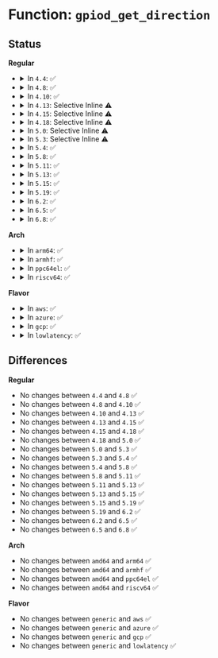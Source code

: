 # Function: <code>gpiod_get_direction</code>

## Status
<b>Regular</b>
<ul>
<li>
<details>
<summary>In <code>4.4</code>: ✅</summary>

```c
int gpiod_get_direction(struct gpio_desc *desc);
```

**Collision:** Unique Global

**Inline:** No

**Transformation:** False

**Instances:**

```
In drivers/gpio/gpiolib.c (ffffffff81423f60)
Location: drivers/gpio/gpiolib.c:157
Inline: False
Direct callers:
  - drivers/gpio/gpiolib.c:__gpiod_request
  - drivers/gpio/gpiolib.c:gpiolib_seq_show
  - drivers/gpio/gpiolib-sysfs.c:direction_show
```
**Symbols:**

```
ffffffff81423f60-ffffffff81423fc4: gpiod_get_direction (STB_GLOBAL)
```
</details>
</li>
<li>
<details>
<summary>In <code>4.8</code>: ✅</summary>

```c
int gpiod_get_direction(struct gpio_desc *desc);
```

**Collision:** Unique Global

**Inline:** No

**Transformation:** False

**Instances:**

```
In drivers/gpio/gpiolib.c (ffffffff8146d560)
Location: drivers/gpio/gpiolib.c:179
Inline: False
Direct callers:
  - drivers/gpio/gpiolib.c:gpiolib_seq_show
  - drivers/gpio/gpiolib.c:__gpiod_request
  - drivers/gpio/gpiolib-sysfs.c:direction_show
```
**Symbols:**

```
ffffffff8146d560-ffffffff8146d5cd: gpiod_get_direction (STB_GLOBAL)
```
</details>
</li>
<li>
<details>
<summary>In <code>4.10</code>: ✅</summary>

```c
int gpiod_get_direction(struct gpio_desc *desc);
```

**Collision:** Unique Global

**Inline:** No

**Transformation:** False

**Instances:**

```
In drivers/gpio/gpiolib.c (ffffffff8148f430)
Location: drivers/gpio/gpiolib.c:182
Inline: False
Direct callers:
  - drivers/gpio/gpiolib.c:gpiolib_seq_show
  - drivers/gpio/gpiolib.c:__gpiod_request
  - drivers/gpio/gpiolib-sysfs.c:direction_show
```
**Symbols:**

```
ffffffff8148f430-ffffffff8148f49d: gpiod_get_direction (STB_GLOBAL)
```
</details>
</li>
<li>
<details>
<summary>In <code>4.13</code>: Selective Inline ⚠️</summary>

```c
int gpiod_get_direction(struct gpio_desc *desc);
```

**Collision:** Unique Global

**Inline:** Selective

**Transformation:** False

**Instances:**

```
In drivers/gpio/gpiolib.c (ffffffff8149a180)
Location: drivers/gpio/gpiolib.c:183
Inline: True
Direct callers:
  - drivers/gpio/gpiolib.c:gpiolib_seq_show
  - drivers/gpio/gpiolib.c:__gpiod_request
  - drivers/gpio/gpiolib-sysfs.c:direction_show
```
**Symbols:**

```
ffffffff8149a180-ffffffff8149a1df: gpiod_get_direction (STB_GLOBAL)
```
</details>
</li>
<li>
<details>
<summary>In <code>4.15</code>: Selective Inline ⚠️</summary>

```c
int gpiod_get_direction(struct gpio_desc *desc);
```

**Collision:** Unique Global

**Inline:** Selective

**Transformation:** False

**Instances:**

```
In drivers/gpio/gpiolib.c (ffffffff814d8470)
Location: drivers/gpio/gpiolib.c:203
Inline: True
Direct callers:
  - drivers/gpio/gpiolib.c:gpiolib_seq_show
  - drivers/gpio/gpiolib.c:gpiod_request_commit
  - drivers/gpio/gpiolib-sysfs.c:direction_show
```
**Symbols:**

```
ffffffff814d8470-ffffffff814d84d2: gpiod_get_direction (STB_GLOBAL)
```
</details>
</li>
<li>
<details>
<summary>In <code>4.18</code>: Selective Inline ⚠️</summary>

```c
int gpiod_get_direction(struct gpio_desc *desc);
```

**Collision:** Unique Global

**Inline:** Selective

**Transformation:** False

**Instances:**

```
In drivers/gpio/gpiolib.c (ffffffff815079c0)
Location: drivers/gpio/gpiolib.c:211
Inline: True
Direct callers:
  - drivers/gpio/gpiolib.c:gpiolib_seq_show
  - drivers/gpio/gpiolib.c:gpiod_request_commit
  - drivers/gpio/gpiolib-sysfs.c:direction_show
  - drivers/i2c/i2c-core-base.c:i2c_register_adapter
```
**Symbols:**

```
ffffffff815079c0-ffffffff81507a23: gpiod_get_direction (STB_GLOBAL)
```
</details>
</li>
<li>
<details>
<summary>In <code>5.0</code>: Selective Inline ⚠️</summary>

```c
int gpiod_get_direction(struct gpio_desc *desc);
```

**Collision:** Unique Global

**Inline:** Selective

**Transformation:** False

**Instances:**

```
In drivers/gpio/gpiolib.c (ffffffff8151c170)
Location: drivers/gpio/gpiolib.c:212
Inline: True
Direct callers:
  - drivers/gpio/gpiolib.c:gpiolib_seq_show
  - drivers/gpio/gpiolib.c:gpiochip_lock_as_irq
  - drivers/gpio/gpiolib.c:gpiod_request_commit
  - drivers/gpio/gpiolib-sysfs.c:direction_show
  - drivers/i2c/i2c-core-base.c:i2c_register_adapter
```
**Symbols:**

```
ffffffff8151c170-ffffffff8151c1d3: gpiod_get_direction (STB_GLOBAL)
```
</details>
</li>
<li>
<details>
<summary>In <code>5.3</code>: Selective Inline ⚠️</summary>

```c
int gpiod_get_direction(struct gpio_desc *desc);
```

**Collision:** Unique Global

**Inline:** Selective

**Transformation:** False

**Instances:**

```
In drivers/gpio/gpiolib.c (ffffffff8154a450)
Location: drivers/gpio/gpiolib.c:212
Inline: True
Direct callers:
  - drivers/gpio/gpiolib.c:gpiolib_seq_show
  - drivers/gpio/gpiolib.c:gpiochip_lock_as_irq
  - drivers/gpio/gpiolib.c:gpiod_request_commit
  - drivers/gpio/gpiolib-sysfs.c:direction_show
  - drivers/i2c/i2c-core-base.c:i2c_register_adapter
```
**Symbols:**

```
ffffffff8154a450-ffffffff8154a4b3: gpiod_get_direction (STB_GLOBAL)
```
</details>
</li>
<li>
<details>
<summary>In <code>5.4</code>: ✅</summary>

```c
int gpiod_get_direction(struct gpio_desc *desc);
```

**Collision:** Unique Global

**Inline:** No

**Transformation:** False

**Instances:**

```
In drivers/gpio/gpiolib.c (ffffffff815699c0)
Location: drivers/gpio/gpiolib.c:214
Inline: False
Direct callers:
  - drivers/gpio/gpiolib.c:gpiolib_seq_show
  - drivers/gpio/gpiolib.c:gpiochip_lock_as_irq
  - drivers/gpio/gpiolib.c:gpiod_request_commit
  - drivers/gpio/gpiolib-sysfs.c:direction_show
  - drivers/i2c/i2c-core-base.c:i2c_register_adapter
```
**Symbols:**

```
ffffffff815699c0-ffffffff81569a36: gpiod_get_direction (STB_GLOBAL)
```
</details>
</li>
<li>
<details>
<summary>In <code>5.8</code>: ✅</summary>

```c
int gpiod_get_direction(struct gpio_desc *desc);
```

**Collision:** Unique Global

**Inline:** No

**Transformation:** False

**Instances:**

```
In drivers/gpio/gpiolib.c (ffffffff8160f630)
Location: drivers/gpio/gpiolib.c:215
Inline: False
Direct callers:
  - drivers/gpio/gpiolib.c:gpiolib_dbg_show
  - drivers/gpio/gpiolib.c:gpiochip_lock_as_irq
  - drivers/gpio/gpiolib.c:gpiod_request_commit
  - drivers/gpio/gpiolib-sysfs.c:direction_show
  - drivers/i2c/i2c-core-base.c:i2c_register_adapter
```
**Symbols:**

```
ffffffff8160f630-ffffffff8160f6ac: gpiod_get_direction (STB_GLOBAL)
```
</details>
</li>
<li>
<details>
<summary>In <code>5.11</code>: ✅</summary>

```c
int gpiod_get_direction(struct gpio_desc *desc);
```

**Collision:** Unique Global

**Inline:** No

**Transformation:** False

**Instances:**

```
In drivers/gpio/gpiolib.c (ffffffff816351e0)
Location: drivers/gpio/gpiolib.c:212
Inline: False
Direct callers:
  - drivers/gpio/gpiolib.c:gpiolib_dbg_show
  - drivers/gpio/gpiolib.c:gpiochip_lock_as_irq
  - drivers/gpio/gpiolib.c:gpiod_request_commit
  - drivers/gpio/gpiolib-sysfs.c:direction_show
  - drivers/i2c/i2c-core-base.c:i2c_register_adapter
```
**Symbols:**

```
ffffffff816351e0-ffffffff8163526a: gpiod_get_direction (STB_GLOBAL)
```
</details>
</li>
<li>
<details>
<summary>In <code>5.13</code>: ✅</summary>

```c
int gpiod_get_direction(struct gpio_desc *desc);
```

**Collision:** Unique Global

**Inline:** No

**Transformation:** False

**Instances:**

```
In drivers/gpio/gpiolib.c (ffffffff81618c80)
Location: drivers/gpio/gpiolib.c:214
Inline: False
Direct callers:
  - drivers/gpio/gpiolib.c:gpiolib_seq_show
  - drivers/gpio/gpiolib.c:gpiochip_lock_as_irq
  - drivers/gpio/gpiolib.c:gpiod_request_commit
  - drivers/gpio/gpiolib-sysfs.c:direction_show
  - drivers/i2c/i2c-core-base.c:i2c_init_recovery
```
**Symbols:**

```
ffffffff81618c80-ffffffff81618d02: gpiod_get_direction (STB_GLOBAL)
```
</details>
</li>
<li>
<details>
<summary>In <code>5.15</code>: ✅</summary>

```c
int gpiod_get_direction(struct gpio_desc *desc);
```

**Collision:** Unique Global

**Inline:** No

**Transformation:** False

**Instances:**

```
In drivers/gpio/gpiolib.c (ffffffff81687f10)
Location: drivers/gpio/gpiolib.c:214
Inline: False
Direct callers:
  - drivers/gpio/gpiolib.c:gpiolib_seq_show
  - drivers/gpio/gpiolib.c:gpiochip_lock_as_irq
  - drivers/gpio/gpiolib.c:gpiod_request_commit
  - drivers/gpio/gpiolib-sysfs.c:direction_show
  - drivers/i2c/i2c-core-base.c:i2c_init_recovery
```
**Symbols:**

```
ffffffff81687f10-ffffffff81687f92: gpiod_get_direction (STB_GLOBAL)
```
</details>
</li>
<li>
<details>
<summary>In <code>5.19</code>: ✅</summary>

```c
int gpiod_get_direction(struct gpio_desc *desc);
```

**Collision:** Unique Global

**Inline:** No

**Transformation:** False

**Instances:**

```
In drivers/gpio/gpiolib.c (ffffffff817a2a40)
Location: drivers/gpio/gpiolib.c:213
Inline: False
Direct callers:
  - drivers/gpio/gpiolib.c:gpiolib_seq_show
  - drivers/gpio/gpiolib.c:gpiochip_lock_as_irq
  - drivers/gpio/gpiolib.c:gpiod_request_commit
  - drivers/gpio/gpiolib-sysfs.c:direction_show
  - drivers/i2c/i2c-core-base.c:i2c_init_recovery
```
**Symbols:**

```
ffffffff817a2a40-ffffffff817a2ad1: gpiod_get_direction (STB_GLOBAL)
```
</details>
</li>
<li>
<details>
<summary>In <code>6.2</code>: ✅</summary>

```c
int gpiod_get_direction(struct gpio_desc *desc);
```

**Collision:** Unique Global

**Inline:** No

**Transformation:** False

**Instances:**

```
In drivers/gpio/gpiolib.c (ffffffff818ba0c0)
Location: drivers/gpio/gpiolib.c:214
Inline: False
Direct callers:
  - drivers/gpio/gpiolib.c:gpiochip_lock_as_irq
  - drivers/gpio/gpiolib.c:gpiod_request_commit
  - drivers/gpio/gpiolib-sysfs.c:direction_show
  - drivers/i2c/i2c-core-base.c:i2c_init_recovery
```
**Symbols:**

```
ffffffff818ba0c0-ffffffff818ba151: gpiod_get_direction (STB_GLOBAL)
```
</details>
</li>
<li>
<details>
<summary>In <code>6.5</code>: ✅</summary>

```c
int gpiod_get_direction(struct gpio_desc *desc);
```

**Collision:** Unique Global

**Inline:** No

**Transformation:** False

**Instances:**

```
In drivers/gpio/gpiolib.c (ffffffff818fd1c0)
Location: drivers/gpio/gpiolib.c:233
Inline: False
Direct callers:
  - drivers/gpio/gpiolib.c:gpiochip_lock_as_irq
  - drivers/gpio/gpiolib.c:gpiod_request_commit
  - drivers/gpio/gpiolib-sysfs.c:direction_show
  - drivers/i2c/i2c-core-base.c:i2c_init_recovery
```
**Symbols:**

```
ffffffff818fd1c0-ffffffff818fd251: gpiod_get_direction (STB_GLOBAL)
```
</details>
</li>
<li>
<details>
<summary>In <code>6.8</code>: ✅</summary>

```c
int gpiod_get_direction(struct gpio_desc *desc);
```

**Collision:** Unique Global

**Inline:** No

**Transformation:** False

**Instances:**

```
In drivers/gpio/gpiolib.c (ffffffff819447d0)
Location: drivers/gpio/gpiolib.c:312
Inline: False
Direct callers:
  - drivers/gpio/gpiolib.c:gpiochip_lock_as_irq
  - drivers/gpio/gpiolib.c:gpiod_request_commit
  - drivers/gpio/gpiolib-sysfs.c:direction_show
  - drivers/i2c/i2c-core-base.c:i2c_init_recovery
```
**Symbols:**

```
ffffffff819447d0-ffffffff8194485b: gpiod_get_direction (STB_GLOBAL)
```
</details>
</li>
</ul>
<b>Arch</b>
<ul>
<li>
<details>
<summary>In <code>arm64</code>: ✅</summary>

```c
int gpiod_get_direction(struct gpio_desc *desc);
```

**Collision:** Unique Global

**Inline:** No

**Transformation:** False

**Instances:**

```
In drivers/gpio/gpiolib.c (ffff8000106c1760)
Location: drivers/gpio/gpiolib.c:214
Inline: False
Direct callers:
  - drivers/gpio/gpiolib.c:gpiolib_seq_show
  - drivers/gpio/gpiolib.c:gpiochip_lock_as_irq
  - drivers/gpio/gpiolib.c:gpiod_request_commit
  - drivers/gpio/gpiolib-sysfs.c:direction_show
  - drivers/i2c/i2c-core-base.c:i2c_register_adapter
```
**Symbols:**

```
ffff8000106c1760-ffff8000106c184c: gpiod_get_direction (STB_GLOBAL)
```
</details>
</li>
<li>
<details>
<summary>In <code>armhf</code>: ✅</summary>

```c
int gpiod_get_direction(struct gpio_desc *desc);
```

**Collision:** Unique Global

**Inline:** No

**Transformation:** False

**Instances:**

```
In drivers/gpio/gpiolib.c (c085d5fc)
Location: drivers/gpio/gpiolib.c:214
Inline: False
Direct callers:
  - drivers/gpio/gpiolib.c:gpiolib_seq_show
  - drivers/gpio/gpiolib.c:gpiochip_lock_as_irq
  - drivers/gpio/gpiolib.c:gpiod_request_commit
  - drivers/gpio/gpiolib-sysfs.c:direction_show
  - drivers/i2c/i2c-core-base.c:i2c_register_adapter
```
**Symbols:**

```
c085d5fc-c085d6b8: gpiod_get_direction (STB_GLOBAL)
```
</details>
</li>
<li>
<details>
<summary>In <code>ppc64el</code>: ✅</summary>

```c
int gpiod_get_direction(struct gpio_desc *desc);
```

**Collision:** Unique Global

**Inline:** No

**Transformation:** False

**Instances:**

```
In drivers/gpio/gpiolib.c (c000000000838db0)
Location: drivers/gpio/gpiolib.c:214
Inline: False
Direct callers:
  - drivers/gpio/gpiolib.c:gpiolib_seq_show
  - drivers/gpio/gpiolib.c:gpiochip_lock_as_irq
  - drivers/gpio/gpiolib.c:gpiod_request_commit
  - drivers/gpio/gpiolib-sysfs.c:direction_show
  - drivers/i2c/i2c-core-base.c:i2c_register_adapter
```
**Symbols:**

```
c000000000838db0-c000000000838ee0: gpiod_get_direction (STB_GLOBAL)
```
</details>
</li>
<li>
<details>
<summary>In <code>riscv64</code>: ✅</summary>

```c
int gpiod_get_direction(struct gpio_desc *desc);
```

**Collision:** Unique Global

**Inline:** No

**Transformation:** False

**Instances:**

```
In drivers/gpio/gpiolib.c (ffffffe0004a3ee6)
Location: drivers/gpio/gpiolib.c:214
Inline: False
Direct callers:
  - drivers/gpio/gpiolib.c:gpiolib_seq_show
  - drivers/gpio/gpiolib.c:gpiochip_lock_as_irq
  - drivers/gpio/gpiolib.c:gpiod_request_commit
  - drivers/gpio/gpiolib-sysfs.c:direction_show
  - drivers/i2c/i2c-core-base.c:i2c_register_adapter
```
**Symbols:**

```
ffffffe0004a3ee6-ffffffe0004a3f66: gpiod_get_direction (STB_GLOBAL)
```
</details>
</li>
</ul>
<b>Flavor</b>
<ul>
<li>
<details>
<summary>In <code>aws</code>: ✅</summary>

```c
int gpiod_get_direction(struct gpio_desc *desc);
```

**Collision:** Unique Global

**Inline:** No

**Transformation:** False

**Instances:**

```
In drivers/gpio/gpiolib.c (ffffffff8155f180)
Location: drivers/gpio/gpiolib.c:214
Inline: False
Direct callers:
  - drivers/gpio/gpiolib.c:gpiolib_seq_show
  - drivers/gpio/gpiolib.c:gpiochip_lock_as_irq
  - drivers/gpio/gpiolib.c:gpiod_request_commit
  - drivers/gpio/gpiolib-sysfs.c:direction_show
```
**Symbols:**

```
ffffffff8155f180-ffffffff8155f1f6: gpiod_get_direction (STB_GLOBAL)
```
</details>
</li>
<li>
<details>
<summary>In <code>azure</code>: ✅</summary>

```c
int gpiod_get_direction(struct gpio_desc *desc);
```

**Collision:** Unique Global

**Inline:** No

**Transformation:** False

**Instances:**

```
In drivers/gpio/gpiolib.c (ffffffff8154ffd0)
Location: drivers/gpio/gpiolib.c:214
Inline: False
Direct callers:
  - drivers/gpio/gpiolib.c:gpiolib_seq_show
  - drivers/gpio/gpiolib.c:gpiochip_lock_as_irq
  - drivers/gpio/gpiolib.c:gpiod_request_commit
  - drivers/gpio/gpiolib-sysfs.c:direction_show
```
**Symbols:**

```
ffffffff8154ffd0-ffffffff81550046: gpiod_get_direction (STB_GLOBAL)
```
</details>
</li>
<li>
<details>
<summary>In <code>gcp</code>: ✅</summary>

```c
int gpiod_get_direction(struct gpio_desc *desc);
```

**Collision:** Unique Global

**Inline:** No

**Transformation:** False

**Instances:**

```
In drivers/gpio/gpiolib.c (ffffffff8155dcf0)
Location: drivers/gpio/gpiolib.c:214
Inline: False
Direct callers:
  - drivers/gpio/gpiolib.c:gpiolib_seq_show
  - drivers/gpio/gpiolib.c:gpiochip_lock_as_irq
  - drivers/gpio/gpiolib.c:gpiod_request_commit
  - drivers/gpio/gpiolib-sysfs.c:direction_show
  - drivers/i2c/i2c-core-base.c:i2c_register_adapter
```
**Symbols:**

```
ffffffff8155dcf0-ffffffff8155dd66: gpiod_get_direction (STB_GLOBAL)
```
</details>
</li>
<li>
<details>
<summary>In <code>lowlatency</code>: ✅</summary>

```c
int gpiod_get_direction(struct gpio_desc *desc);
```

**Collision:** Unique Global

**Inline:** No

**Transformation:** False

**Instances:**

```
In drivers/gpio/gpiolib.c (ffffffff81577b80)
Location: drivers/gpio/gpiolib.c:214
Inline: False
Direct callers:
  - drivers/gpio/gpiolib.c:gpiolib_seq_show
  - drivers/gpio/gpiolib.c:gpiochip_lock_as_irq
  - drivers/gpio/gpiolib.c:gpiod_request_commit
  - drivers/gpio/gpiolib-sysfs.c:direction_show
  - drivers/i2c/i2c-core-base.c:i2c_register_adapter
```
**Symbols:**

```
ffffffff81577b80-ffffffff81577bf6: gpiod_get_direction (STB_GLOBAL)
```
</details>
</li>
</ul>

## Differences
<b>Regular</b>
<ul>
<li>
No changes between <code>4.4</code> and <code>4.8</code> ✅
</li>
<li>
No changes between <code>4.8</code> and <code>4.10</code> ✅
</li>
<li>
No changes between <code>4.10</code> and <code>4.13</code> ✅
</li>
<li>
No changes between <code>4.13</code> and <code>4.15</code> ✅
</li>
<li>
No changes between <code>4.15</code> and <code>4.18</code> ✅
</li>
<li>
No changes between <code>4.18</code> and <code>5.0</code> ✅
</li>
<li>
No changes between <code>5.0</code> and <code>5.3</code> ✅
</li>
<li>
No changes between <code>5.3</code> and <code>5.4</code> ✅
</li>
<li>
No changes between <code>5.4</code> and <code>5.8</code> ✅
</li>
<li>
No changes between <code>5.8</code> and <code>5.11</code> ✅
</li>
<li>
No changes between <code>5.11</code> and <code>5.13</code> ✅
</li>
<li>
No changes between <code>5.13</code> and <code>5.15</code> ✅
</li>
<li>
No changes between <code>5.15</code> and <code>5.19</code> ✅
</li>
<li>
No changes between <code>5.19</code> and <code>6.2</code> ✅
</li>
<li>
No changes between <code>6.2</code> and <code>6.5</code> ✅
</li>
<li>
No changes between <code>6.5</code> and <code>6.8</code> ✅
</li>
</ul>
<b>Arch</b>
<ul>
<li>
No changes between <code>amd64</code> and <code>arm64</code> ✅
</li>
<li>
No changes between <code>amd64</code> and <code>armhf</code> ✅
</li>
<li>
No changes between <code>amd64</code> and <code>ppc64el</code> ✅
</li>
<li>
No changes between <code>amd64</code> and <code>riscv64</code> ✅
</li>
</ul>
<b>Flavor</b>
<ul>
<li>
No changes between <code>generic</code> and <code>aws</code> ✅
</li>
<li>
No changes between <code>generic</code> and <code>azure</code> ✅
</li>
<li>
No changes between <code>generic</code> and <code>gcp</code> ✅
</li>
<li>
No changes between <code>generic</code> and <code>lowlatency</code> ✅
</li>
</ul>
